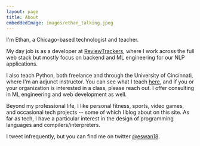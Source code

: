 ```yaml
---
layout: page
title: About
embeddedImage: images/ethan_talking.jpeg
---
```


I'm Ethan, a Chicago-based technologist and teacher.

My day job is as a developer at [ReviewTrackers](https://www.reviewtrackers.com), where I work across the full web stack but mostly focus on backend and ML engineering for our NLP applications.

I also teach Python, both freelance and through the University of Cincinnati, where I'm an adjunct instructor.
You can see what I teach [here](/teaching/courses/), and if you or your organization is interested in a class, please reach out.
I offer consulting in ML engineering and web development as well.

Beyond my professional life, I like personal fitness, sports, video games, and occasional tech projects -- some of which I blog about on this site.
As far as tech, I have a particular interest in the design of programming languages and compilers/interpreters.

I tweet infrequently, but you can find me on twitter [@eswan18](https://twitter.com/eswan18).
